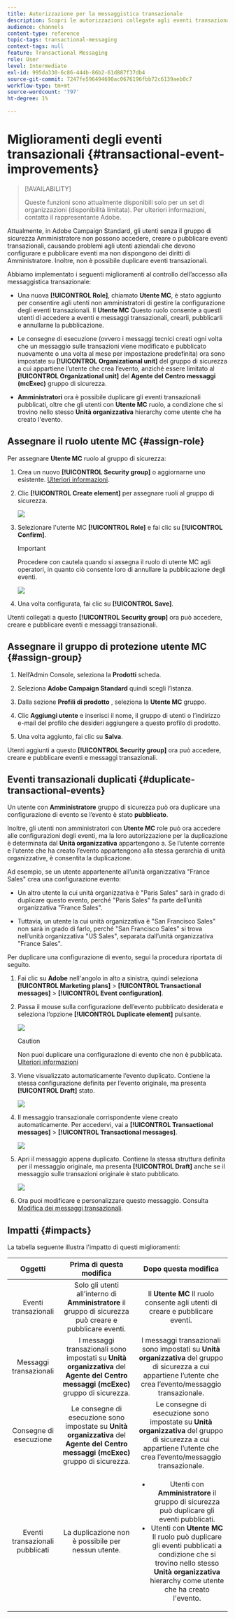 ```yaml
---
title: Autorizzazione per la messaggistica transazionale
description: Scopri le autorizzazioni collegate agli eventi transazionali.
audience: channels
content-type: reference
topic-tags: transactional-messaging
context-tags: null
feature: Transactional Messaging
role: User
level: Intermediate
exl-id: 995da330-6c86-444b-86b2-61d887f37db4
source-git-commit: 7247fe596494690ac0676196fbb72c6139aeb0c7
workflow-type: tm+mt
source-wordcount: '797'
ht-degree: 1%

---
```


# Miglioramenti degli eventi transazionali {#transactional-event-improvements}

>[!AVAILABILITY]
>
>Queste funzioni sono attualmente disponibili solo per un set di organizzazioni (disponibilità limitata). Per ulteriori informazioni, contatta il rappresentante Adobe.

Attualmente, in Adobe Campaign Standard, gli utenti senza il gruppo di sicurezza Amministratore non possono accedere, creare o pubblicare eventi transazionali, causando problemi agli utenti aziendali che devono configurare e pubblicare eventi ma non dispongono dei diritti di Amministratore. Inoltre, non è possibile duplicare eventi transazionali.

Abbiamo implementato i seguenti miglioramenti al controllo dell’accesso alla messaggistica transazionale:

* Una nuova **[!UICONTROL Role]**, chiamato **Utente MC**, è stato aggiunto per consentire agli utenti non amministratori di gestire la configurazione degli eventi transazionali. Il **Utente MC** Questo ruolo consente a questi utenti di accedere a eventi e messaggi transazionali, crearli, pubblicarli e annullarne la pubblicazione.

* Le consegne di esecuzione (ovvero i messaggi tecnici creati ogni volta che un messaggio sulle transazioni viene modificato e pubblicato nuovamente o una volta al mese per impostazione predefinita) ora sono impostate su **[!UICONTROL Organizational unit]** del gruppo di sicurezza a cui appartiene l’utente che crea l’evento, anziché essere limitato al **[!UICONTROL Organizational unit]** del **Agente del Centro messaggi (mcExec)** gruppo di sicurezza.

* **Amministratori** ora è possibile duplicare gli eventi transazionali pubblicati, oltre che gli utenti con **Utente MC** ruolo, a condizione che si trovino nello stesso **Unità organizzativa** hierarchy come utente che ha creato l&#39;evento.

## Assegnare il ruolo utente MC {#assign-role}

Per assegnare **Utente MC** ruolo al gruppo di sicurezza:

1. Crea un nuovo **[!UICONTROL Security group]** o aggiornarne uno esistente. [Ulteriori informazioni](../../administration/using/managing-groups-and-users.md).

1. Clic **[!UICONTROL Create element]** per assegnare ruoli al gruppo di sicurezza.

   ![](assets/event_access_1.png)

1. Selezionare l&#39;utente MC **[!UICONTROL Role]** e fai clic su **[!UICONTROL Confirm]**.

   >[!IMPORTANT]
   >
   > Procedere con cautela quando si assegna il ruolo di utente MC agli operatori, in quanto ciò consente loro di annullare la pubblicazione degli eventi.

   ![](assets/event_access_2.png)

1. Una volta configurata, fai clic su **[!UICONTROL Save]**.

Utenti collegati a questo **[!UICONTROL Security group]** ora può accedere, creare e pubblicare eventi e messaggi transazionali.

## Assegnare il gruppo di protezione utente MC {#assign-group}

1. Nell’Admin Console, seleziona la **Prodotti** scheda.

1. Seleziona **Adobe Campaign Standard** quindi scegli l’istanza.

1. Dalla sezione **Profili di prodotto** , seleziona la **Utente MC** gruppo.

1. Clic **Aggiungi utente** e inserisci il nome, il gruppo di utenti o l’indirizzo e-mail del profilo che desideri aggiungere a questo profilo di prodotto.

1. Una volta aggiunto, fai clic su **Salva**.

Utenti aggiunti a questo **[!UICONTROL Security group]** ora può accedere, creare e pubblicare eventi e messaggi transazionali.

## Eventi transazionali duplicati {#duplicate-transactional-events}

Un utente con **Amministratore** gruppo di sicurezza<!--([Functional administrators](../../administration/using/users-management.md#functional-administrators)?)--> può ora duplicare una configurazione di evento se l’evento è stato **pubblicato**.

Inoltre, gli utenti non amministratori con **Utente MC** role può ora accedere alle configurazioni degli eventi, ma la loro autorizzazione per la duplicazione è determinata dal **Unità organizzativa** appartengono a. Se l’utente corrente e l’utente che ha creato l’evento appartengono alla stessa gerarchia di unità organizzative, è consentita la duplicazione.

Ad esempio, se un utente appartenente all’unità organizzativa &quot;France Sales&quot; crea una configurazione evento:

* Un altro utente la cui unità organizzativa è &quot;Paris Sales&quot; sarà in grado di duplicare questo evento, perché &quot;Paris Sales&quot; fa parte dell’unità organizzativa &quot;France Sales&quot;.

* Tuttavia, un utente la cui unità organizzativa è &quot;San Francisco Sales&quot; non sarà in grado di farlo, perché &quot;San Francisco Sales&quot; si trova nell’unità organizzativa &quot;US Sales&quot;, separata dall’unità organizzativa &quot;France Sales&quot;.

Per duplicare una configurazione di evento, segui la procedura riportata di seguito.

1. Fai clic su **Adobe** nell&#39;angolo in alto a sinistra, quindi seleziona **[!UICONTROL Marketing plans]** > **[!UICONTROL Transactional messages]** > **[!UICONTROL Event configuration]**.

1. Passa il mouse sulla configurazione dell’evento pubblicato desiderata e seleziona l’opzione **[!UICONTROL Duplicate element]** pulsante.

   ![](assets/message-center_duplicate-button.png)

   >[!CAUTION]
   >
   >Non puoi duplicare una configurazione di evento che non è pubblicata. [Ulteriori informazioni](publishing-transactional-event.md)

1. Viene visualizzato automaticamente l’evento duplicato. Contiene la stessa configurazione definita per l’evento originale, ma presenta **[!UICONTROL Draft]** stato.

   ![](assets/message-center_duplicated-draft-event.png)

1. Il messaggio transazionale corrispondente viene creato automaticamente. Per accedervi, vai a **[!UICONTROL Transactional messages]** > **[!UICONTROL Transactional messages]**.

   ![](assets/message-center_duplicated-message.png)

1. Apri il messaggio appena duplicato. Contiene la stessa struttura definita per il messaggio originale, ma presenta **[!UICONTROL Draft]** anche se il messaggio sulle transazioni originale è stato pubblicato.

   ![](assets/message-center_duplicated-draft-message.png)

1. Ora puoi modificare e personalizzare questo messaggio. Consulta [Modifica dei messaggi transazionali](../../channels/using/editing-transactional-message.md).

## Impatti {#impacts}

La tabella seguente illustra l&#39;impatto di questi miglioramenti:

| Oggetti | Prima di questa modifica | Dopo questa modifica |
|:-: | :--: | :-:|
| Eventi transazionali | Solo gli utenti all’interno di **Amministratore** il gruppo di sicurezza può creare e pubblicare eventi. | Il **Utente MC** Il ruolo consente agli utenti di creare e pubblicare eventi. |
| Messaggi transazionali | I messaggi transazionali sono impostati su **Unità organizzativa** del **Agente del Centro messaggi (mcExec)** gruppo di sicurezza. | I messaggi transazionali sono impostati su **Unità organizzativa** del gruppo di sicurezza a cui appartiene l’utente che crea l’evento/messaggio transazionale. |
| Consegne di esecuzione | Le consegne di esecuzione sono impostate su **Unità organizzativa** del **Agente del Centro messaggi (mcExec)** gruppo di sicurezza. | Le consegne di esecuzione sono impostate su **Unità organizzativa** del gruppo di sicurezza a cui appartiene l’utente che crea l’evento/messaggio transazionale. |
| Eventi transazionali pubblicati | La duplicazione non è possibile per nessun utente. | <ul><li>Utenti con **Amministratore** il gruppo di sicurezza può duplicare gli eventi pubblicati.</li> <li>Utenti con **Utente MC** Il ruolo può duplicare gli eventi pubblicati a condizione che si trovino nello stesso **Unità organizzativa** hierarchy come utente che ha creato l&#39;evento.</li></ul> |


<!--Transactional Message Templates| Transactional Message templates are set to the Organizational unit **All**. | Transaction Message Template will be set to the **Organizational unit** of the security group to which the user creating the message template belongs.-->